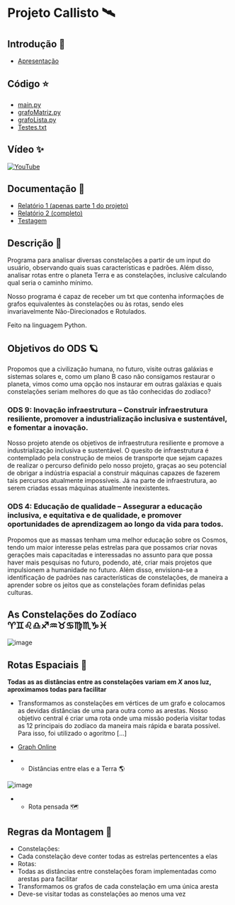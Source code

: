 # Projeto Callisto 🛰

## Introdução 🌌
  * [Apresentação](Documentacao/Apresentação_Intro.ppt)

## Código ⭐
  * [main.py](Codigo-Projeto/main.py)
  * [grafoMatriz.py](Codigo-Projeto/grafoMatriz.py)
  * [grafoLista.py](Codigo-Projeto/grafoLista.py)
  * [Testes.txt](Codigo-Projeto/Textes_txt)
  
## Vídeo ✨

[![YouTube](https://img.shields.io/badge/YouTube-%23FF0000.svg?style=for-the-badge&logo=YouTube&logoColor=white)]()

## Documentação 🌠
  * [Relatório 1 (apenas parte 1 do projeto)](Documentacao/Relatorio-1.md)
  * [Relatório 2 (completo)](Documentacao/Relatorio-2.md)
  * [Testagem ](Documentacao/Testagem.md)
 

## Descrição 🔭

Programa para analisar diversas constelações a partir de um input do usuário, observando quais suas características e padrões. Além disso, analisar rotas entre o planeta Terra e as constelações, inclusive calculando qual seria o caminho mínimo.

Nosso programa é capaz de receber um txt que contenha informações de grafos equivalentes às constelações ou às rotas, sendo eles invariavelmente Não-Direcionados e Rotulados.

Feito na linguagem Python.

## Objetivos do ODS 🪐

Propomos que a civilização humana, no futuro, visite outras galáxias e sistemas solares e, como um plano B caso não consigamos restaurar o planeta, vimos como uma opção nos instaurar em outras galáxias e quais constelações seriam melhores do que as tão conhecidas do zodíaco?

### ODS 9: Inovação infraestrutura – Construir infraestrutura resiliente, promover a industrialização inclusiva e sustentável, e fomentar a inovação.

Nosso projeto atende os objetivos de infraestrutura resiliente e promove a industrialização inclusiva e sustentável. O quesito de infraestrutura é contemplado pela construção de meios de transporte que sejam capazes de realizar o percurso definido pelo nosso projeto, graças ao seu potencial de obrigar a indústria espacial a construir máquinas capazes de fazerem tais percursos atualmente impossíveis. Já na parte de infraestrutura, ao serem criadas essas máquinas atualmente inexistentes.

### ODS 4: Educação de qualidade – Assegurar a educação inclusiva, e equitativa e de qualidade, e promover oportunidades de aprendizagem ao longo da vida para todos.

Propomos que as massas tenham uma melhor educação sobre os Cosmos, tendo um maior interesse pelas estrelas para que possamos criar novas gerações mais capacitadas e interessadas no assunto para que possa haver mais pesquisas no futuro, podendo, até, criar mais projetos que impulsionem a humanidade no futuro. Além disso, envisiona-se a identificação de padrões nas características de constelações, de maneira a aprender sobre os jeitos que as constelações foram definidas pelas culturas.

## As Constelações do Zodíaco ♈♊♌♎♐♒♉♋♍♏♑♓

![image](https://user-images.githubusercontent.com/80297158/227752344-90b05733-ed4e-45b7-9197-79259e3de308.png)

## Rotas Espaciais 🚀

**Todas as as distâncias entre as constelações variam em _X_ anos luz, aproximamos todas para facilitar**

- Transformamos as constelações em vértices de um grafo e colocamos as devidas distâncias de uma para outra como as arestas. Nosso objetivo central é criar uma rota onde uma missão poderia visitar todas as 12 principais do zodíaco da maneira mais rápida e barata possível. Para isso, foi utilizado o agoritmo [...]

- [Graph Online](http://graphonline.ru/en/?graph=UDoivsZZSeFRcSxj)

- - Distâncias entre elas e a Terra 🌎

![image](https://github.com/Thiago2204/Projeto-Callisto/assets/80297158/1dc19e94-a829-4587-8ce7-720f757243e3)

- - Rota pensada 🗺️


## Regras da Montagem 🌟

- Constelações:
 -  Cada constelação deve conter todas as estrelas pertencentes a elas
- Rotas:
 - Todas as distâncias entre constelações foram implementadas como arestas para facilitar
 - Transformamos os grafos de cada constelação em uma única aresta 
 - Deve-se visitar todas as constelações ao menos uma vez
